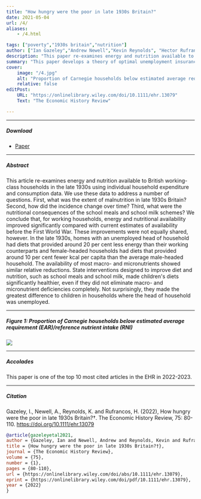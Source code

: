 ```yaml
---
title: "How hungry were the poor in late 1930s Britain?" 
date: 2021-05-04
url: /4/
aliases:
    - /4.html

tags: ["poverty","1930s britain","nutrition"]
author: ["Ian Gazeley","Andrew Newell","Kevin Reynolds", "Hector Rufrancos"]
description: "This paper re-examines energy and nutrition available to British working-class households in the late 1930s using individual household expenditure and consumption data.. Published in EHR, 2021." 
summary: "This paper develops a theory of optimal unemployment insurance in matching models. It derives a sufficient-statistic formula for optimal unemployment insurance, which is useful to determine the optimal cyclicality of unemployment insurance." 
cover:
    image: "/4.jpg"
    alt: "Proportion of Carnegie households below estimated average requirement (EAR)/reference nutrient intake (RNI)"
    relative: false
editPost:
    URL: "https://onlinelibrary.wiley.com/doi/10.1111/ehr.13079"
    Text: "The Economic History Review"

---
```


---

##### Download

+ [Paper](https://onlinelibrary.wiley.com/doi/10.1111/ehr.13079)

---

##### Abstract

This article re-examines energy and nutrition available to British working-class households in the late 1930s using individual household expenditure and consumption data. We use these data to address a number of questions. First, what was the extent of malnutrition in late 1930s Britain? Second, how did the incidence change over time? Third, what were the nutritional consequences of the school meals and school milk schemes? We conclude that, for working households, energy and nutritional availability improved significantly compared with current estimates of availability before the First World War. These improvements were not equally shared, however. In the late 1930s, homes with an unemployed head of household had diets that provided around 20 per cent less energy than their working counterparts and female-headed households had diets that provided around 10 per cent fewer kcal per capita than the average male-headed household. The availability of most macro- and micronutrients showed similar relative reductions. State interventions designed to improve diet and nutrition, such as school meals and school milk, made children's diets significantly healthier, even if they did not eliminate macro- and micronutrient deficiencies completely. Not surprisingly, they made the greatest difference to children in households where the head of household was unemployed.

---

##### Figure 1:  Proportion of Carnegie households below estimated average requirement (EAR)/reference nutrient intake (RNI)

![](/4.jpg)

---
##### Accolades

This paper is one of the top 10 most cited articles in the EHR in 2022-2023.

---
##### Citation

Gazeley, I., Newell, A., Reynolds, K. and Rufrancos, H. (2022), How hungry were the poor in late 1930s Britain?†. The Economic History Review, 75: 80-110. https://doi.org/10.1111/ehr.13079

```BibTeX
@article{gazeleyetal2021,
author = {Gazeley, Ian and Newell, Andrew and Reynolds, Kevin and Rufrancos, Hector},
title = {How hungry were the poor in late 1930s Britain?†},
journal = {The Economic History Review},
volume = {75},
number = {1},
pages = {80-110},
url = {https://onlinelibrary.wiley.com/doi/abs/10.1111/ehr.13079},
eprint = {https://onlinelibrary.wiley.com/doi/pdf/10.1111/ehr.13079},
year = {2022}
}
```
